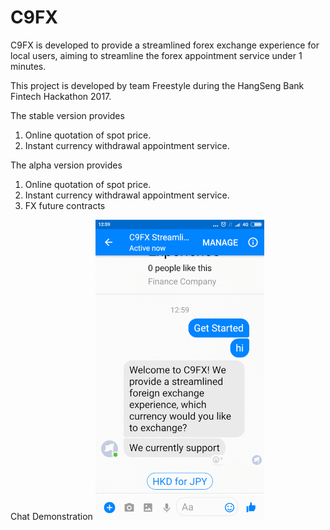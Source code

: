 # C9FX

C9FX is developed to provide a streamlined forex exchange experience for local users, aiming to streamline the forex appointment service under 1 minutes.

This project is developed by team Freestyle during the HangSeng Bank Fintech Hackathon 2017.


The stable version provides
1. Online quotation of spot price.
2. Instant currency withdrawal appointment service.

The alpha version provides
1. Online quotation of spot price.
2. Instant currency withdrawal appointment service.
3. FX future contracts

Chat Demonstration
![alt text](https://github.com/thisiskeithkwan/C9FX/blob/master/chat_demonstration.gif)


